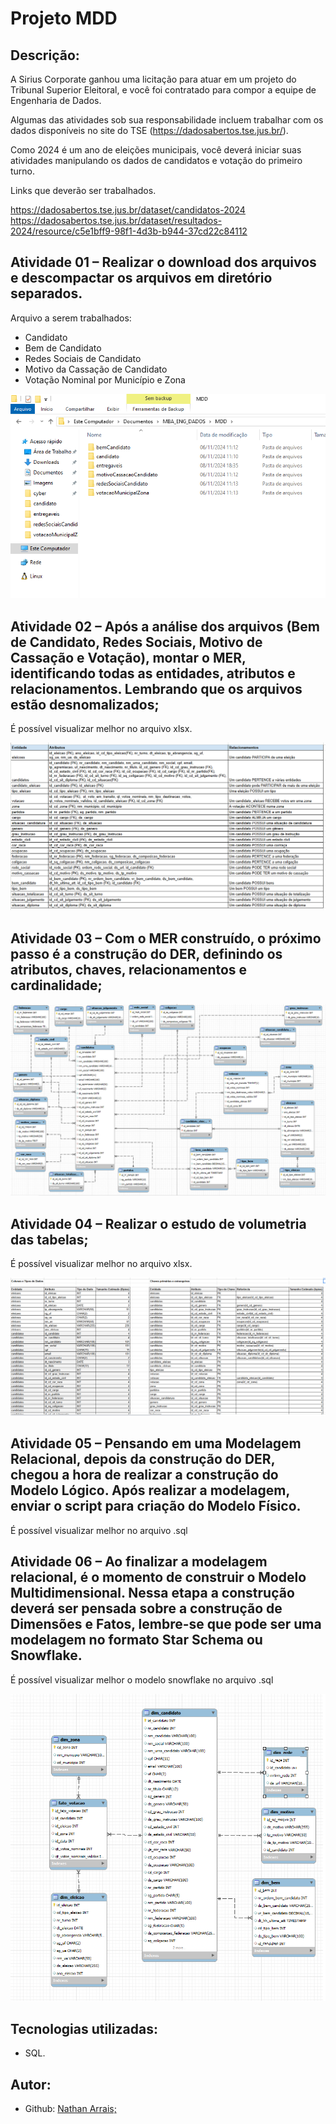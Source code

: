 # Projeto MDD

## Descrição:

A Sirius Corporate ganhou uma licitação para atuar em um projeto do Tribunal Superior Eleitoral, e você foi contratado para compor a equipe de Engenharia de Dados.

Algumas das atividades sob sua responsabilidade incluem trabalhar com os dados disponíveis no site do TSE (https://dadosabertos.tse.jus.br/).

Como 2024 é um ano de eleições municipais, você deverá iniciar suas atividades manipulando os dados de candidatos e votação do primeiro turno.

Links que deverão ser trabalhados.

https://dadosabertos.tse.jus.br/dataset/candidatos-2024
https://dadosabertos.tse.jus.br/dataset/resultados-2024/resource/c5e1bff9-98f1-4d3b-b944-37cd22c84112

## Atividade 01 – Realizar o download dos arquivos e descompactar os arquivos em diretório separados.

Arquivo a serem trabalhados:

- Candidato
- Bem de Candidato
- Redes Sociais de Candidato
- Motivo da Cassação de Candidato
- Votação Nominal por Município e Zona

![Visualização](/atividade1_arquivos.png)

## Atividade 02 – Após a análise dos arquivos (Bem de Candidato, Redes Sociais, Motivo de Cassação e Votação), montar o MER, identificando todas as entidades, atributos e relacionamentos. Lembrando que os arquivos estão desnomalizados;

É possível visualizar melhor no arquivo xlsx.

![Visualização](/atividade2_MER.png)

## Atividade 03 – Com o MER construído, o próximo passo é a construção do DER, definindo os atributos, chaves, relacionamentos e cardinalidade;

![Visualização](/atividade3_DER.png)

## Atividade 04 – Realizar o estudo de volumetria das tabelas;

É possível visualizar melhor no arquivo xlsx.

![Visualização](/atividade4_volumetria.png)

## Atividade 05 – Pensando em uma Modelagem Relacional, depois da construção do DER, chegou a hora de realizar a construção do Modelo Lógico. Após realizar a modelagem, enviar o script para criação do Modelo Físico.

É possível visualizar melhor no arquivo .sql

## Atividade 06 – Ao finalizar a modelagem relacional, é o momento de construir o Modelo Multidimensional. Nessa etapa a construção deverá ser pensada sobre a construção de Dimensões e Fatos, lembre-se que pode ser uma modelagem no formato Star Schema ou Snowflake.

É possível visualizar melhor o modelo snowflake no arquivo .sql

![Visualização](/atividade6_snowflake.png)

## Tecnologias utilizadas:

- SQL.

## Autor:

- Github: [Nathan Arrais;](https://github.com/nathan-arrais)
